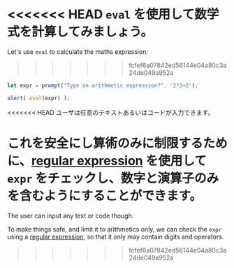 <<<<<<< HEAD
`eval` を使用して数学式を計算してみましょう。
=======
Let's use `eval` to calculate the maths expression:
>>>>>>> fcfef6a07842ed56144e04a80c3a24de049a952a

```js demo run
let expr = prompt("Type an arithmetic expression?", '2*3+2');

alert( eval(expr) );
```

<<<<<<< HEAD
ユーザは任意のテキストあるいはコードが入力できます。

これを安全にし算術のみに制限するために、[regular expression](info:regular-expressions) を使用して `expr` をチェックし、数字と演算子のみを含むようにすることができます。
=======
The user can input any text or code though.

To make things safe, and limit it to arithmetics only, we can check the `expr` using a [regular expression](info:regular-expressions), so that it only may contain digits and operators.
>>>>>>> fcfef6a07842ed56144e04a80c3a24de049a952a
